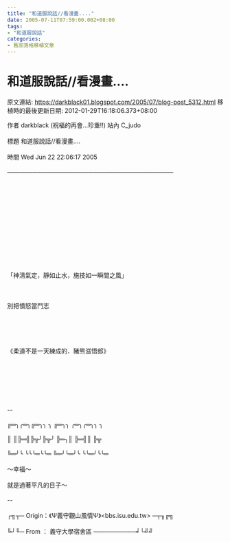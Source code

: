 ```yaml
---
title: "和道服說話//看漫畫...."
date: 2005-07-11T07:59:00.002+08:00
tags: 
- "和道服說話"
categories:
- 舊部落格移植文章
---
```


# 和道服說話//看漫畫....

原文連結: https://darkblack01.blogspot.com/2005/07/blog-post_5312.html
移植時的最後更新日期: 2012-01-29T16:18:06.373+08:00

 作者  darkblack (祝福的再會...珍重!!)                      站內  C_judo<br /><br /> 標題  和道服說話//看漫畫....<br /><br /> 時間  Wed Jun 22 22:06:17 2005<br /><br />───────────────────────────────────────<br /><br />                                                                                <br /><br />                                                                                <br /><br />                                                                                <br /><br />                                                                                <br /><br />                                                                                <br /><br />                                                                                <br /><br />「神清氣定，靜如止水，施技如一瞬間之風」<br /><br />                                                                                <br /><br />別把憤怒當鬥志<br /><br />                                                                                <br /><br />                                                                                <br /><br />                        《柔道不是一天練成的．豬熊滋悟郎》<br /><br />                                                                                <br /><br />                                                                                <br /><br />                                                                                <br /><br />--<br /><br />╔═╮╭═╮╔═╮╮  ╮  ╔═╮╮    ╭═╮╭═╮╮  ╮<br /><br />║  ║╠═╣╠╦╯╠╦╯  ╠═╮║    ╠═╣║    ╠╦<br /><br />╚═╯╰  ╰╰╰═╰╰═  ╚═╯╰═╯╰  ╰╰═╯╰╰═<br /><br />   ～幸福～<br /><br />                                  就是過著平凡的日子～<br /><br />--<br /><br />┌╗┬─ Origin：《Ψ義守觀山風情Ψ》&lt;bbs.isu.edu.tw&gt; ─┬╖╔╗<br /><br />╚┘╙─ From  ： 義守大學宿舍區    ──────────╛└╝╝<br /><br />  
